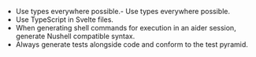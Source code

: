 - Use types everywhere possible.- Use types everywhere possible.
- Use TypeScript in Svelte files.
- When generating shell commands for execution in an aider session, generate Nushell compatible syntax.
- Always generate tests alongside code and conform to the test pyramid.

